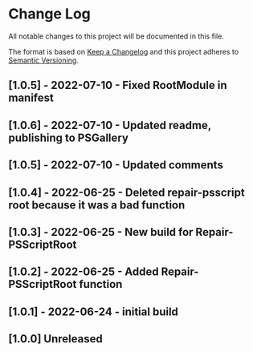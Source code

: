 # Change Log

All notable changes to this project will be documented in this file.

The format is based on [Keep a Changelog](http://keepachangelog.com/)
and this project adheres to [Semantic Versioning](http://semver.org/).

## [1.0.5] - 2022-07-10 - Fixed RootModule in manifest

## [1.0.6] - 2022-07-10 - Updated readme, publishing to PSGallery

## [1.0.5] - 2022-07-10 - Updated comments

## [1.0.4] - 2022-06-25 - Deleted repair-psscript root because it was a bad function

## [1.0.3] - 2022-06-25 - New build for Repair-PSScriptRoot

## [1.0.2] - 2022-06-25 - Added Repair-PSScriptRoot function

## [1.0.1] - 2022-06-24 - initial build

## [1.0.0] Unreleased

